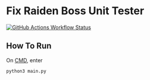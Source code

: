 # Fix Raiden Boss Unit Tester

[![GitHub Actions Workflow Status](https://img.shields.io/github/actions/workflow/status/nhok0169/Fix-Raiden-Boss/unit-tests.yml?label=Unit%20Tests)](https://github.com/nhok0169/Fix-Raiden-Boss/actions/workflows/unit-tests.yml)


## How To Run
On [CMD](https://www.google.com/search?q=how+to+open+cmd+in+a+folder&oq=how+to+open+cmd), enter

```bash
python3 main.py
```

